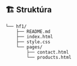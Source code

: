 ## 🏗️ Struktúra
```
└── hf1/
    ├── README.md
    ├── index.html
    ├── style.css
    └── pages/
        ├── contact.html
        └── products.html
```
